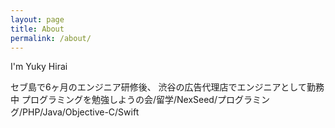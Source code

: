 ```yaml
---
layout: page
title: About
permalink: /about/
---
```


I'm Yuky Hirai

セブ島で6ヶ月のエンジニア研修後、 渋谷の広告代理店でエンジニアとして勤務中
プログラミングを勉強しようの会/留学/NexSeed/プログラミング/PHP/Java/Objective-C/Swift
